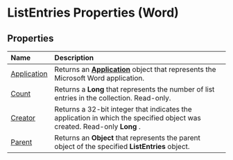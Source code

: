 
# ListEntries Properties (Word)

## Properties



|**Name**|**Description**|
|:-----|:-----|
|[Application](6ab90b58-610a-8d94-c192-db2ca03655e1.md)|Returns an  **[Application](d1cf6f8f-4e88-bf01-93b4-90a83f79cb44.md)** object that represents the Microsoft Word application.|
|[Count](83c9fafd-9c15-4f50-b78b-435096fafa72.md)|Returns a  **Long** that represents the number of list entries in the collection. Read-only.|
|[Creator](3e620ad7-9c9c-8105-422b-cda122444e46.md)|Returns a 32-bit integer that indicates the application in which the specified object was created. Read-only  **Long** .|
|[Parent](aabeb6a0-53d8-6622-7fc0-8d9d18fbd7f9.md)|Returns an  **Object** that represents the parent object of the specified **ListEntries** object.|

